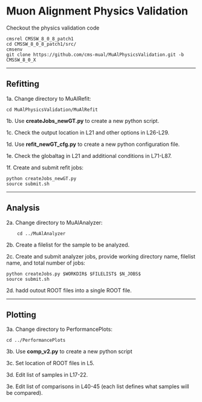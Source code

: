 # Muon Alignment Physics Validation

Checkout the physics validation code

    cmsrel CMSSW_8_0_8_patch1
    cd CMSSW_8_0_8_patch1/src/
    cmsenv
    git clone https://github.com/cms-mual/MuAlPhysicsValidation.git -b CMSSW_8_0_X

---
## Refitting

1a. Change directory to MuAlRefit:

    cd MuAlPhysicsValidation/MuAlRefit

1b. Use **createJobs_newGT.py** to create a new python script.

1c. Check the output location in L21 and other options in L26-L29.

1d. Use **refit_newGT_cfg.py** to create a new python configuration file.

1e. Check the globaltag in L21 and additional conditions in L71-L87.

1f. Create and submit refit jobs:

    python createJobs_newGT.py
    source submit.sh

---
## Analysis

2a. Change directory to MuAlAnalyzer:

        cd ../MuAlAnalyzer

2b. Create a filelist for the sample to be analyzed.

2c. Create and submit analyzer jobs, provide working directory name, filelist name, and total number of jobs:

    python createJobs.py $WORKDIR$ $FILELIST$ $N_JOBS$
    source submit.sh
    
2d. hadd outout ROOT files into a single ROOT file.

---
## Plotting

3a. Change directory to PerformancePlots:

    cd ../PerformancePlots

3b. Use **comp_v2.py** to create a new python script

3c. Set location of ROOT files in L5.

3d. Edit list of samples in L17-22.

3e. Edit list of comparisons in L40-45 (each list defines what samples will be compared).
